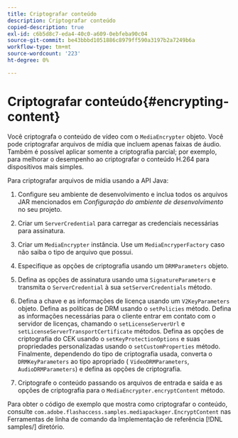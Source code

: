 ```yaml
---
title: Criptografar conteúdo
description: Criptografar conteúdo
copied-description: true
exl-id: c6b5d8c7-eda4-40c0-a609-0ebfeba90c04
source-git-commit: be43bbbd1051886c8979ff590a3197b2a7249b6a
workflow-type: tm+mt
source-wordcount: '223'
ht-degree: 0%

---
```


# Criptografar conteúdo{#encrypting-content}

Você criptografa o conteúdo de vídeo com o `MediaEncrypter` objeto. Você pode criptografar arquivos de mídia que incluem apenas faixas de áudio. Também é possível aplicar somente a criptografia parcial; por exemplo, para melhorar o desempenho ao criptografar o conteúdo H.264 para dispositivos mais simples.

Para criptografar arquivos de mídia usando a API Java:

1. Configure seu ambiente de desenvolvimento e inclua todos os arquivos JAR mencionados em *Configuração do ambiente de desenvolvimento* no seu projeto.
1. Criar um `ServerCredential` para carregar as credenciais necessárias para assinatura.
1. Criar um `MediaEncrypter` instância. Use um `MediaEncryperFactory` caso não saiba o tipo de arquivo que possui.

1. Especifique as opções de criptografia usando um `DRMParameters` objeto.
1. Defina as opções de assinatura usando uma `SignatureParameters` e transmita o `ServerCredential` à sua `setServerCredentials` método.

1. Defina a chave e as informações de licença usando um `V2KeyParameters` objeto. Defina as políticas de DRM usando o `setPolicies` método. Defina as informações necessárias para o cliente entrar em contato com o servidor de licenças, chamando o `setLicenseServerUrl` e `setLicenseServerTransportCertificate` métodos. Defina as opções de criptografia do CEK usando o `setKeyProtectionOptions` e suas propriedades personalizadas usando o `setCustomProperties` método. Finalmente, dependendo do tipo de criptografia usada, converta o `DRMKeyParameters` ao tipo apropriado ( `VideoDRMParameters`, `AudioDRMParameters`) e defina as opções de criptografia.

1. Criptografe o conteúdo passando os arquivos de entrada e saída e as opções de criptografia para o `MediaEncrypter.encryptContent` método.

Para obter o código de exemplo que mostra como criptografar o conteúdo, consulte `com.adobe.flashaccess.samples.mediapackager.EncryptContent` nas Ferramentas de linha de comando da Implementação de referência [!DNL samples/] diretório.
